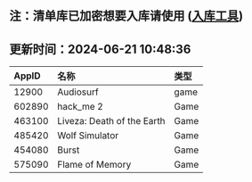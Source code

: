 ## 注：清单库已加密想要入库请使用 ([入库工具](https://github.com/BlankTMing/ManifestAutoUpdate/releases))

## 更新时间：2024-06-21 10:48:36
| AppID | 名称 | 类型  |
| :-------------------- | :----------------------------- | :----------- |
| 12900 | Audiosurf| game |
| 602890 | hack_me 2| Game |
| 463100 | Liveza: Death of the Earth| Game |
| 485420 | Wolf Simulator| Game |
| 454080 | Burst| Game |
| 575090 | Flame of Memory| Game |
